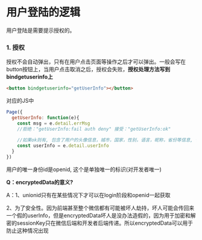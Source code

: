 # 用户登陆的逻辑

用户登陆是需要提示授权的。

### 1. 授权

授权不会自动弹出，只有在用户点击页面等操作之后才可以弹出。一般会写在button按钮上，当用户点击取消之后，授权会失败，**授权处理方法写到bindgetuserinfo上**

```html
<button bindgetuserinfo="getUserInfo"></button>
```

对应的JS中

```js
Page({
  getUserInfo: function(e){
    const msg = e.detail.errMsg
    //拒绝："getUserInfo:fail auth deny" 接受："getUserInfo:ok"
    
    //如果ok则有, 包含了用户的头像信息，城市，国家，性别，语言，昵称，省份等信息, 但是这不是用户的唯一身份识别,
    const userInfo = e.detail.userInfo
  }
})
```

用户的唯一身份id是openid, 这个是单独唯一的标识(对开发者唯一)





**Q：encryptedData的意义?**

A：1、unionid只有在某些情况下才可以在login阶段和openid一起获取

​    2、为了安全性。因为前端甚至整个微信都有可能被坏人劫持，坏人可能会传回来一个假的userInfo，但是encryptedData坏人是没办法造假的，因为用于加密和解密的sessionKey只在微信后端和开发者后端传递。所以encryptedData可以用于防止这种情况出现